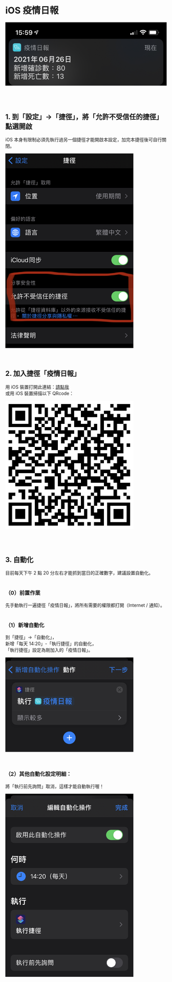 <p align="center"><h1>iOS 疫情日報</h1></p>
<p align="left"><img width="600" src="./1.png"></p><br/><br/>

## 1. 到「設定」->「捷徑」，將「允許不受信任的捷徑」點選開啟
iOS 本身有限制必須先執行過另一個捷徑才能開啟本設定，加完本捷徑後可自行關閉。<br/>
<p align="left"><img width="400" src="./2.png"></p><br/>

## 2. 加入捷徑「疫情日報」
用 iOS 裝置打開此連結：<a href="https://www.icloud.com/shortcuts/ad41816e51bc4676b6cdfac11e61da67" target="_blank">請點我</a><br/>
或用 iOS 裝置掃描以下 QRcode：<br/>
<p align="left"><img width="400" src="./3.png"></p>
<br/><br/>

## 3. 自動化
目前每天下午 2 點 20 分左右才能抓到當日的正確數字，建議設置自動化。<br/><br/>

### （0）前置作業
先手動執行一遍捷徑「疫情日報」，將所有需要的權限都打開（Internet / 通知）。<br/><br/>

### （1）新增自動化
到「捷徑」->「自動化」，<br/>
新增「每天 14:20」-「執行捷徑」的自動化，<br/>
「執行捷徑」設定為剛加入的「疫情日報」。<br/>
<p align="left"><img width="400" src="./4.png"></p><br/>

### （2）其他自動化設定明細：
將「執行前先詢問」取消，這樣才能自動執行喔！<br/>
<p align="left"><img width="400" src="./5.png"></p><br/>
